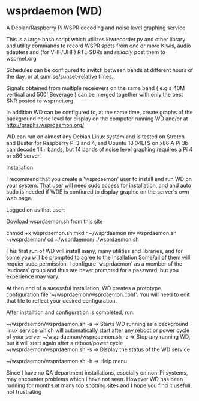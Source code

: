 # wsprdaemon  (WD)
A Debian/Raspberry Pi WSPR decoding and noise level graphing service 

This is a large bash script which utilizes kiwrecorder.py and other library and utility commands to record WSPR spots 
from one or more Kiwis, audio adapters and (for VHF/UHF) RTL-SDRs and *reliably* post them to wsprnet.org

Schedules can be configured to switch between bands at different hours of the day, or at sunrise/sunset-relative times.

Signals obtained from multiple receievers on the same band ( e.g a 40M vertical and 500' Beverage ) can be merged together with only
the best SNR posted to wsprnet.org

In addition WD can be configured to, at the same time, create graphs of the background noise level for display on the computer running WD
and/or at http://graphs.wsprdaemon.org/

WD can run on almost any Debian Linux system and is tested on Stretch and Buster for Raspberry Pi 3 and 4, and Ubuntu 18.04LTS on x86
A Pi 3b can decode 14+ bands, but 14 bands of noise level graphing requires a Pi 4 or x86 server.


Installation

I recommend that you create a 'wsprdaemon' user to install and run WD on your system.  That user will need sudo access for installation,
and and auto sudo is needed if WDE is confiured to display graphic on the server's own web page.

Logged on as that user:

Dowload wsprdaemon.sh from this site

chmod +x wsprdaemon.sh
mkdir ~/wsprdaemon
mv wsprdaemon.sh ~/wsprdaemon/
cd ~/wsprdaemon/
./wsprdaemon.sh

This first run of WD will install many, many utilities and libraries, and for some you will be prompted to agree to the insallation
Some/all of them will requier sudo permission.  I configure 'wsprdaemon' as a member of the 'sudoers' group and thus are never prompted 
for a password, but you experience may vary.

At then end of a sucessful installation, WD creates a prototype configuration file '~/wsprdaemon/wsprdaemon.conf'.  You will
need to edit that file to reflect your desired configuration.

After installtion and configuration is completed, run:

~/wsprdaemon/wsprdaemon.sh -a          => Starts WD running as a background linux service which will 
                                           automatically start after any reboot or power cycle of your server
~/wsprdaemon/wsprdaemon.sh -z          => Stop any running WD, but it will start again after a reboot/power cycle
~/wsprdaemon/wsprdaemon.sh -s          => Display the status of the WD service

~/wsprdaemon/wsprdaemon.sh -h          => Help menu

Since I have no QA department installations, espcially on non-Pi systems, may encounter problems which I have not seen.
However WD has been running for months at many top spotting sites and I hope you find it usefull, not frustrating
